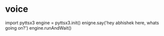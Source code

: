 # voice
import pyttsx3
engine = pyttsx3.init()
enigne.say('hey abhishek here, whats going on?')
engine.runAndWait()
